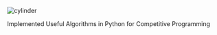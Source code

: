 ![cylinder](https://capsule-render.vercel.app/api?type=cylinder&color=auto&text=Algorithms&fontAlignY=45&fontSize=40&height=170&animation=blinking&desc=with%20Python&descAlignY=70)

Implemented Useful Algorithms in Python for Competitive Programming
